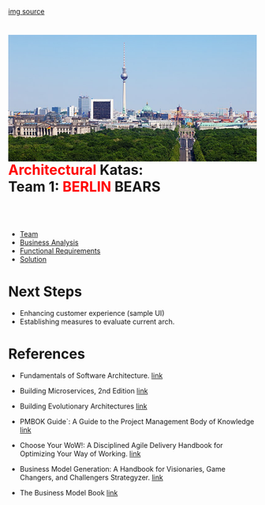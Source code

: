 [img source](https://commons.wikimedia.org/wiki/File:Cityscape_Berlin.jpg)
<h1> <img src="images/Berlin.jpg"
  width="800"
  height="256"
  style="float:right;">
    <span style="color:red">Architectural<str/ong></span> Katas: <br>    
    Team 1: <span style="color:red"> BERLIN</span> BEARS
</h1>


#

<br>

- [Team](Team.md)
- [Business Analysis](1_BusinessAnalysis.md)
- [Functional Requirements](2_Requirements.md)
- [Solution](3_Solution.md) 


# Next Steps

- Enhancing customer experience (sample UI)
- Establishing measures to evaluate current arch.
# References
- Fundamentals of Software Architecture. [link](https://learning.oreilly.com/library/view/fundamentals-of-software/9781492043447/)

- Building Microservices, 2nd Edition [link](https://www.amazon.de/Building-Microservices-Designing-Fine-Grained-Systems/dp/1492034029)

- Building Evolutionary Architectures [link](https://www.oreilly.com/library/view/building-evolutionary-architectures/9781491986356/)

- PMBOK Guide`: A Guide to the Project Management Body of Knowledge [link](https://www.amazon.de/-/en/Project-Management-Institute/dp/1628251840)

- Choose Your WoW!: A Disciplined Agile Delivery Handbook for Optimizing Your Way of Working. [link](https://www.amazon.de/-/en/Scott-Ambler/dp/1790447844) 

- Business Model Generation: A Handbook for Visionaries, Game Changers, and Challengers Strategyzer. [link](https://www.amazon.de/-/en/Alexander-Osterwalder/dp/0470876417)

- The Business Model Book [link](https://www.amazon.com/Business-Model-Book-Design-business/dp/1292135700)

  
